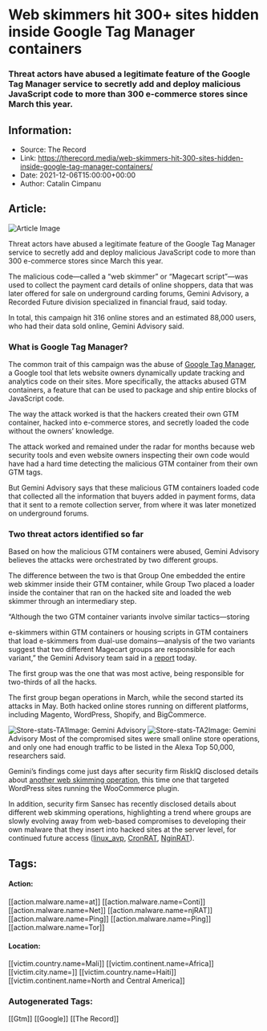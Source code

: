 # Web skimmers hit 300+ sites hidden inside Google Tag Manager containers
### Threat actors have abused a legitimate feature of the Google Tag Manager service to secretly add and deploy malicious JavaScript code to more than 300 e-commerce stores since March this year.

## Information:
+ Source: The Record
+ Link: https://therecord.media/web-skimmers-hit-300-sites-hidden-inside-google-tag-manager-containers/
+ Date: 2021-12-06T15:00:00+00:00
+ Author: Catalin Cimpanu


## Article:
![Article Image](https://therecord.media/wp-content/uploads/2021/12/shopping-cart-ecommerce.jpg)

Threat actors have abused a legitimate feature of the Google Tag Manager service to secretly add and deploy malicious JavaScript code to more than 300 e-commerce stores since March this year.


The malicious code—called a “web skimmer” or “Magecart script”—was used to collect the payment card details of online shoppers, data that was later offered for sale on underground carding forums, Gemini Advisory, a Recorded Future division specialized in financial fraud, said today.


In total, this campaign hit 316 online stores and an estimated 88,000 users, who had their data sold online, Gemini Advisory said.


### What is Google Tag Manager?


The common trait of this campaign was the abuse of [Google Tag Manager](https://tagmanager.google.com/), a Google tool that lets website owners dynamically update tracking and analytics code on their sites. More specifically, the attacks abused GTM containers, a feature that can be used to package and ship entire blocks of JavaScript code.


The way the attack worked is that the hackers created their own GTM container, hacked into e-commerce stores, and secretly loaded the code without the owners’ knowledge.


The attack worked and remained under the radar for months because web security tools and even website owners inspecting their own code would have had a hard time detecting the malicious GTM container from their own GTM tags.


But Gemini Advisory says that these malicious GTM containers loaded code that collected all the information that buyers added in payment forms, data that it sent to a remote collection server, from where it was later monetized on underground forums.


### Two threat actors identified so far


Based on how the malicious GTM containers were abused, Gemini Advisory believes the attacks were orchestrated by two different groups.


The difference between the two is that Group One embedded the entire web skimmer inside their GTM container, while Group Two placed a loader inside the container that ran on the hacked site and loaded the web skimmer through an intermediary step.


“Although the two GTM container variants involve similar tactics—storing


e-skimmers within GTM containers or housing scripts in GTM containers that load e-skimmers from dual-use domains—analysis of the two variants suggest that two different Magecart groups are responsible for each variant,” the Gemini Advisory team said in a [report](https://geminiadvisory.io/magecart-google-tag-manager/) today.


The first group was the one that was most active, being responsible for two-thirds of all the hacks.


The first group began operations in March, while the second started its attacks in May. Both hacked online stores running on different platforms, including Magento, WordPress, Shopify, and BigCommerce.


![Store-stats-TA1](https://therecord.media/wp-content/uploads/2021/12/Store-stats-TA1.png)Image: Gemini Advisory
![Store-stats-TA2](https://therecord.media/wp-content/uploads/2021/12/Store-stats-TA2.png)Image: Gemini Advisory
Most of the compromised sites were small online store operations, and only one had enough traffic to be listed in the Alexa Top 50,000, researchers said.


Gemini’s findings come just days after security firm RiskIQ disclosed details about [another web skimming operation](https://community.riskiq.com/article/2efc2782), this time one that targeted WordPress sites running the WooCommerce plugin.


In addition, security firm Sansec has recently disclosed details about different web skimming operations, highlighting a trend where groups are slowly evolving away from web-based compromises to developing their own malware that they insert into hacked sites at the server level, for continued future access ([linux\_avp](https://sansec.io/research/ecommerce-malware-linux-avp), [CronRAT](https://sansec.io/research/cronrat), [NginRAT](https://sansec.io/research/nginrat)).





## Tags:

#### Action:
[[action.malware.name=at]] [[action.malware.name=Conti]] [[action.malware.name=Net]] [[action.malware.name=njRAT]] [[action.malware.name=Ping]] [[action.malware.name=Ping]] [[action.malware.name=Tor]]

#### Location:
[[victim.country.name=Mali]] [[victim.continent.name=Africa]] [[victim.city.name=]] [[victim.country.name=Haiti]] [[victim.continent.name=North and Central America]]

### Autogenerated Tags:
[[Gtm]] [[Google]] [[The Record]]

